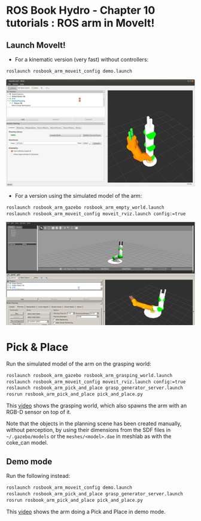 # ROS Book Hydro - Chapter 10 tutorials : ROS arm in MoveIt! #

## Launch MoveIt! ##

* For a kinematic version (very fast) without controllers:

``` bash
roslaunch rosbook_arm_moveit_config demo.launch
```

[![rosbook_arm_moveit_no_controllers.png](https://raw.githubusercontent.com/AaronMR/ROS_Book_Hydro/master/chapter10_tutorials/images/rosbook_arm_moveit_no_controllers.png)](http://youtu.be/aAihbFjSwBo)

* For a version using the simulated model of the arm:

``` bash
roslaunch rosbook_arm_gazebo rosbook_arm_empty_world.launch
roslaunch rosbook_arm_moveit_config moveit_rviz.launch config:=true
```

[![rosbook_arm_moveit.png](https://raw.githubusercontent.com/AaronMR/ROS_Book_Hydro/master/chapter10_tutorials/images/rosbook_arm_moveit.png)](https://youtu.be/gZJDvElwqg0)

# Pick & Place #

Run the simulated model of the arm on the grasping world:

``` bash
roslaunch rosbook_arm_gazebo rosbook_arm_grasping_world.launch
roslaunch rosbook_arm_moveit_config moveit_rviz.launch config:=true
roslaunch rosbook_arm_pick_and_place grasp_generator_server.launch
rosrun rosbook_arm_pick_and_place pick_and_place.py
```

This [video](http://youtu.be/GR0pmhgVq70) shows the grasping world, which also
spawns the arm with an RGB-D sensor on top of it.

Note that the objects in the planning scene has been created manually, without
perception, by using their dimensions from the SDF files in `~/.gazebo/models`
or the `meshes/<model>.dae` in meshlab as with the coke_can model.

## Demo mode ##

Run the following instead:

``` bash
roslaunch rosbook_arm_moveit_config demo.launch
roslaunch rosbook_arm_pick_and_place grasp_generator_server.launch
rosrun rosbook_arm_pick_and_place pick_and_place.py
```

This [video](http://youtu.be/q2YBhHWuJS0) shows the arm doing a Pick and Place
in demo mode.
